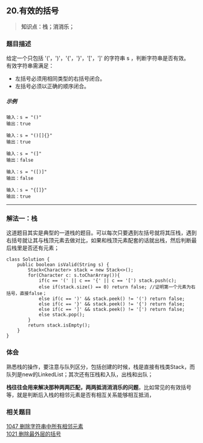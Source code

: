 ## 20.有效的括号
> **知识点：栈；消消乐；**
### 题目描述
给定一个只包括 '('，')'，'{'，'}'，'['，']' 的字符串 s ，判断字符串是否有效。  
有效字符串需满足：  
- 左括号必须用相同类型的右括号闭合。  
- 左括号必须以正确的顺序闭合。
##### 示例
```
输入：s = "()"
输出：true

输入：s = "()[]{}"
输出：true

输入：s = "(]"
输出：false

输入：s = "([)]"
输出：false

输入：s = "{[]}"
输出：true
```
---
### 解法一：栈
这道题目其实是典型的一道栈的题目。可以每次只要遇到左括号就将其压栈，遇到右括号就让其与栈顶元素去做对比，如果和栈顶元素配套的话就出栈，然后判断最后栈里是否还有元素；
```
class Solution {
    public boolean isValid(String s) {
        Stack<Character> stack = new Stack<>();
        for(Character c: s.toCharArray()){
            if(c == '(' || c == '{' || c == '[') stack.push(c);
            else if(stack.size() == 0) return false; //证明第一个元素为右括号，直接false；
            else if(c == ')' && stack.peek() != '(') return false;
            else if(c == '}' && stack.peek() != '{') return false;
            else if(c == ']' && stack.peek() != '[') return false;
            else stack.pop();
        }
        return stack.isEmpty();
    }
}
```

### 体会   

熟悉栈的操作，要注意与队列区分，包括创建的时候，栈是直接有栈类Stack，而队列是new的LinkedList；其次还有压栈和入队，出栈和出队；        

**栈往往会用来解决那种两两匹配，两两抵消消消乐的问题**，比如常见的有效括号等，就是判断后入栈的相邻元素是否有相互关系能够相互抵消，

### 相关题目
[1047 删除字符串中所有相邻元素](https://www.cnblogs.com/Curryxin/p/15063794.html)         
[1021 删除最外层的括号](https://www.cnblogs.com/Curryxin/p/15063856.html) 

